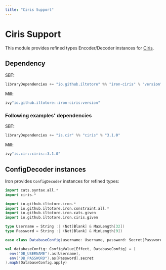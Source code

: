 ```yaml
---
title: "Ciris Support"
---
```


# Ciris Support

This module provides refined types Encoder/Decoder instances for [Ciris](https://circe.github.io/circe/).

## Dependency

SBT:

```scala 
libraryDependencies += "io.github.iltotore" %% "iron-ciris" % "version"
```

Mill:

```scala 
ivy"io.github.iltotore::iron-ciris:version"
```

### Following examples' dependencies

SBT:

```scala 
libraryDependencies += "is.cir" %% "ciris" % "3.1.0"
```

Mill:

```scala 
ivy"is.cir::ciris::3.1.0"
```

## ConfigDecoder instances

Iron provides `ConfigDecoder` instances for refined types:

```scala 
import cats.syntax.all.*
import ciris.*

import io.github.iltotore.iron.*
import io.github.iltotore.iron.constraint.all.*
import io.github.iltotore.iron.cats.given
import io.github.iltotore.iron.ciris.given

type Username = String :| (Not[Blank] & MaxLength[32])
type Password = String :| (Not[Blank] & MinLength[9])

case class DatabaseConfig(username: Username, password: Secret[Password])

val databaseConfig: ConfigValue[Effect, DatabaseConfig] = (
  env("DB_USERNAME").as[Username],
  env("DB_PASSWORD").as[Password].secret
).mapN(DatabaseConfig.apply)
```